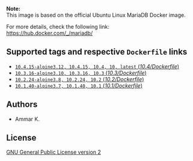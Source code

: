 **Note:**  
This image is based on the official Ubuntu Linux MariaDB Docker image.

For more details, check the following link:  
https://hub.docker.com/_/mariadb/

## Supported tags and respective `Dockerfile` links

* [`10.4.15-alpine3.12, 10.4.15, 10.4, 10, latest` (*10.4/Dockerfile*)](https://github.com/akai-z/docker-alpine-mariadb/blob/master/10.4/Dockerfile)
* [`10.3.16-alpine3.10, 10.3.16, 10.3` (*10.3/Dockerfile*)](https://github.com/akai-z/docker-alpine-mariadb/blob/master/10.3/Dockerfile)
* [`10.2.24-alpine3.8, 10.2.24, 10.2` (*10.2/Dockerfile*)](https://github.com/akai-z/docker-alpine-mariadb/blob/master/10.2/Dockerfile)
* [`10.1.40-alpine3.7, 10.1.40, 10.1` (*10.1/Dockerfile*)](https://github.com/akai-z/docker-alpine-mariadb/blob/master/10.1/Dockerfile)

## Authors

* Ammar K.

## License

[GNU General Public License version 2](https://github.com/akai-z/docker-alpine-mariadb/blob/master/LICENSE)
